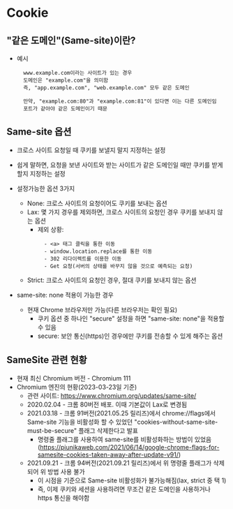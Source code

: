 # Cookie
## "같은 도메인"(Same-site)이란?
* 예시
  ```
    www.example.com이라는 사이트가 있는 경우
    도메인은 "example.com"을 의미함
    즉, "app.example.com", "web.example.com" 모두 같은 도메인

    만약, "example.com:80"과 "example.com:81"이 있다면 이는 다른 도메인임
    포트가 같아야 같은 도메인이기 때문
  ```

## Same-site 옵션
* 크로스 사이트 요청일 때 쿠키를 보낼지 말지 지정하는 설정
* 쉽게 말하면, 요청을 보낸 사이트와 받는 사이트가 같은 도메인일 때만 쿠키를 받게 할지 지정하는 설정

* 설정가능한 옵션 3가지
  * None: 크로스 사이트의 요청이어도 쿠키를 보내는 옵션
  * Lax: 몇 가지 경우를 제외하면, 크로스 사이트의 요청인 경우 쿠키를 보내지 않는 옵션
    * 제외 상황: 
      ```
        - <a> 태그 클릭을 통한 이동
        - window.location.replace를 통한 이동
        - 302 리다이렉트를 이용한 이동
        - Get 요청(서버의 상태를 바꾸지 않을 것으로 예측되는 요청)
      ```
  * Strict: 크로스 사이트의 요청인 경우, 절대 쿠키를 보내지 않는 옵션

* same-site: none 적용이 가능한 경우
  * 현재 Chrome 브라우저만 가능(다른 브라우저는 확인 필요)
    * 쿠키 옵션 중 하나인 "secure" 설정을 하면 "same-site: none"을 적용할 수 있음
    * secure: 보안 통신(https)인 경우에만 쿠키를 전송할 수 있게 해주는 옵션

## SameSite 관련 현황
* 현재 최신 Chromium 버전 - Chromium 111
* Chromium 엔진의 현황(2023-03-23일 기준)
  * 관련 사이트: https://www.chromium.org/updates/same-site/
  * 2020.02.04 - 크롬 80버전 배포. 이때 기본값이 Lax로 변경됨
  * 2021.03.18 - 크롬 91버전(2021.05.25 릴리즈)에서 chrome://flags에서 Same-site 기능을 비활성화 할 수 있었던 "cookies-without-same-site-must-be-secure" 플래그 삭제한다고 발표
    * 명령줄 플래그를 사용하여 same-site를 비활성화하는 방법이 있었음
      (https://piunikaweb.com/2021/06/14/google-chrome-flags-for-samesite-cookies-taken-away-after-update-v91/)
  * 2021.09.21 - 크롬 94버전(2021.09.21 릴리즈)에서 위 명령줄 플래그가 삭제되어 위 방법 사용 불가
    * 이 시점을 기준으로 Same-site 비활성화가 불가능해짐(lax, strict 중 택 1)
    * 즉, 이제 쿠키와 세션을 사용하려면 무조건 같은 도메인을 사용하거나 https 통신을 해야함
